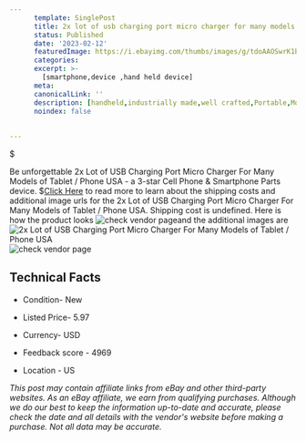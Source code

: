 ```yaml
---
      template: SinglePost
      title: 2x lot of usb charging port micro charger for many models of tablet phone usa
      status: Published
      date: '2023-02-12'
      featuredImage: https://i.ebayimg.com/thumbs/images/g/tdoAAOSwrK1bcHyc/s-l225.jpg
      categories: 
      excerpt: >-
        [smartphone,device ,hand held device]
      meta:
      canonicalLink: ''
      description: [handheld,industrially made,well crafted,Portable,Mobile,Compact,Convenient,Lightweight,Maneuverable,Man-portable,Miniature,Carriable,Hand-held,Light,Holdable,Transportable,Mobile device,Pocket-sized,On-the-go,Wireless,Cordless,Compact size,Convenient size, smartphone,device ,hand held device]
      noindex: false
      
        
---
```

$

Be unforgettable 2x Lot of USB Charging Port Micro Charger For Many Models of Tablet / Phone USA - a 3-star Cell Phone & Smartphone Parts device.
$[Click Here](https://www.ebay.com/itm/251783886319?hash=item3a9f7d35ef%3Ag%3AtdoAAOSwrK1bcHyc&mkevt=1&mkcid=1&mkrid=711-53200-19255-0&campid=%253CePNCampaignId%253E&customid=%253CreferenceId%253E&toolid=10049) to read more to learn about the shipping costs and additional image urls for the 2x Lot of USB Charging Port Micro Charger For Many Models of Tablet / Phone USA. Shipping cost is undefined. Here is how the product looks ![check vendor page](https://i.ebayimg.com/thumbs/images/g/tdoAAOSwrK1bcHyc/s-l225.jpg)and the additional images are![2x Lot of USB Charging Port Micro Charger For Many Models of Tablet / Phone USA](https://i.ebayimg.com/images/g/tdoAAOSwrK1bcHyc/s-l1600.jpg)![check vendor page](https://origin-galleryplus.ebayimg.com/ws/web/251783886319_2_0_1/225x225.jpg,https://origin-galleryplus.ebayimg.com/ws/web/251783886319_3_0_1/225x225.jpg,https://origin-galleryplus.ebayimg.com/ws/web/251783886319_4_0_1/225x225.jpg,https://origin-galleryplus.ebayimg.com/ws/web/251783886319_5_0_1/225x225.jpg,https://origin-galleryplus.ebayimg.com/ws/web/251783886319_6_0_1/225x225.jpg,https://origin-galleryplus.ebayimg.com/ws/web/251783886319_7_0_1/225x225.jpg,https://origin-galleryplus.ebayimg.com/ws/web/251783886319_8_0_1/225x225.jpg,https://origin-galleryplus.ebayimg.com/ws/web/251783886319_9_0_1/225x225.jpg,https://origin-galleryplus.ebayimg.com/ws/web/251783886319_10_0_1/225x225.jpg)



 ## Technical Facts 



     
      

 - Condition- New 


      

 - Listed Price- 5.97 


      

 - Currency- USD 


      

 - Feedback score - 4969 


      

 - Location - US 


      
      

 *_This post may contain affiliate links from eBay and other third-party websites. As an eBay affiliate, we earn from qualifying purchases. Although we do our best to keep the information up-to-date and accurate, please check the date and all details with the vendor's website before making a purchase. Not all data may be accurate._*






